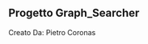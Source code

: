 Progetto Graph_Searcher
----------------------------------------------------------

Creato Da: Pietro Coronas